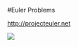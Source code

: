 #Euler Problems

http://projecteuler.net


![](http://projecteuler.net/profile/appledeveloper.png)




